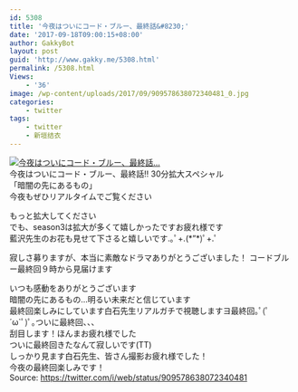 ```yaml
---
id: 5308
title: '今夜はついにコード・ブルー、最終話&#8230;'
date: '2017-09-18T09:00:15+08:00'
author: GakkyBot
layout: post
guid: 'http://www.gakky.me/5308.html'
permalink: /5308.html
Views:
    - '36'
image: /wp-content/uploads/2017/09/909578638072340481_0.jpg
categories:
    - twitter
tags:
    - twitter
    - 新垣结衣
---
```


[![今夜はついにコード・ブルー、最終話...](http://www.yui-aragaki.org/wp-content/uploads/2017/09/909578638072340481_0.jpg)](http://www.yui-aragaki.org/wp-content/uploads/2017/09/909578638072340481_0.jpg)  
今夜はついにコード・ブルー、最終話‼︎ 30分拡大スペシャル  
「暗闇の先にあるもの」  
今夜もぜひリアルタイムでご覧ください

もっと拡大してください  
でも、season3は拡大が多くて嬉しかったですお疲れ様です  
藍沢先生のお花も見せて下さると嬉しいです.｡ﾟ+.(\*”\*)ﾟ+.ﾟ

寂しさ募りますが、本当に素敵なドラマありがとうございました！ コードブルー最終回９時から見届けます

いつも感動をありがとうございます  
暗闇の先にあるもの…明るい未来だと信じています  
最終回楽しみにしています白石先生リアルガチで視聴しますヨ最終回｡ﾟ(ﾟ´ω`ﾟ)ﾟ｡ついに最終回、、、  
刮目します！ほんまお疲れ様でした  
ついに最終回きたなんて寂しいです(TT)  
しっかり見ます白石先生、皆さん撮影お疲れ様でした！  
今夜の最終回楽しみです！  
Source: <https://twitter.com/i/web/status/909578638072340481>